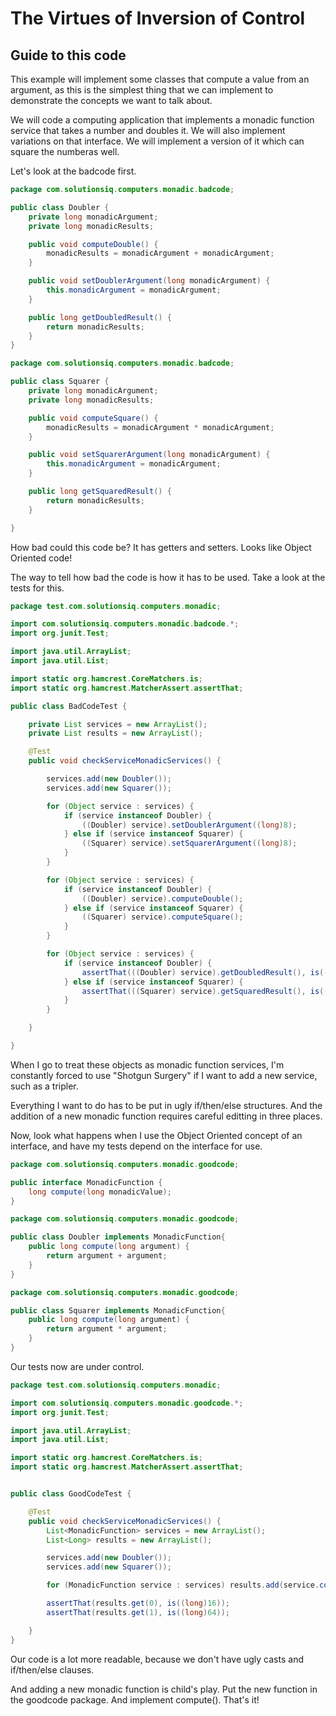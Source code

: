 The Virtues of Inversion of Control 
=====================================
Guide to this code
------------------
This example will implement some classes that compute a value from an argument, as this is the simplest thing that we can implement to demonstrate the concepts we want to talk about. 

We will code a computing application that implements a monadic function service that takes a number and doubles it. We will also implement variations on that interface. We will implement a version of it which can square the numberas well.
 
Let's look at the badcode first.
```java
package com.solutionsiq.computers.monadic.badcode;

public class Doubler {
    private long monadicArgument;
    private long monadicResults;

    public void computeDouble() {
        monadicResults = monadicArgument + monadicArgument;
    }

    public void setDoublerArgument(long monadicArgument) {
        this.monadicArgument = monadicArgument;
    }

    public long getDoubledResult() {
        return monadicResults;
    }
}
```
```java
package com.solutionsiq.computers.monadic.badcode;

public class Squarer {
    private long monadicArgument;
    private long monadicResults;

    public void computeSquare() {
        monadicResults = monadicArgument * monadicArgument;
    }

    public void setSquarerArgument(long monadicArgument) {
        this.monadicArgument = monadicArgument;
    }

    public long getSquaredResult() {
        return monadicResults;
    }

}
```
How bad could this code be?  It has getters and setters.  Looks like Object Oriented code!

The way to tell how bad the code is how it has to be used.  Take a look at the tests for this.

```java
package test.com.solutionsiq.computers.monadic;

import com.solutionsiq.computers.monadic.badcode.*;
import org.junit.Test;

import java.util.ArrayList;
import java.util.List;

import static org.hamcrest.CoreMatchers.is;
import static org.hamcrest.MatcherAssert.assertThat;

public class BadCodeTest {

    private List services = new ArrayList();
    private List results = new ArrayList();

    @Test
    public void checkServiceMonadicServices() {

        services.add(new Doubler());
        services.add(new Squarer());

        for (Object service : services) {
            if (service instanceof Doubler) {
                ((Doubler) service).setDoublerArgument((long)8);
            } else if (service instanceof Squarer) {
                ((Squarer) service).setSquarerArgument((long)8);
            }
        }

        for (Object service : services) {
            if (service instanceof Doubler) {
                ((Doubler) service).computeDouble();
            } else if (service instanceof Squarer) {
                ((Squarer) service).computeSquare();
            }
        }

        for (Object service : services) {
            if (service instanceof Doubler) {
                assertThat(((Doubler) service).getDoubledResult(), is((long)16));
            } else if (service instanceof Squarer) {
                assertThat(((Squarer) service).getSquaredResult(), is((long)64));
            }
        }

    }

}
```

When I go to treat these objects as monadic function services, I'm constantly forced to use "Shotgun Surgery" if I want to add a new service, such as a tripler.

Everything I want to do has to be put in ugly if/then/else structures.  And the addition of a new monadic function requires careful editting in three places.

Now, look what happens when I use the Object Oriented concept of an interface, and have my tests depend on the interface for use.

```java
package com.solutionsiq.computers.monadic.goodcode;

public interface MonadicFunction {
    long compute(long monadicValue);
}
```

```java
package com.solutionsiq.computers.monadic.goodcode;

public class Doubler implements MonadicFunction{
    public long compute(long argument) {
        return argument + argument;
    }
}
```

```java
package com.solutionsiq.computers.monadic.goodcode;

public class Squarer implements MonadicFunction{
    public long compute(long argument) {
        return argument * argument;
    }
}
```

Our tests now are under control.

```java
package test.com.solutionsiq.computers.monadic;

import com.solutionsiq.computers.monadic.goodcode.*;
import org.junit.Test;

import java.util.ArrayList;
import java.util.List;

import static org.hamcrest.CoreMatchers.is;
import static org.hamcrest.MatcherAssert.assertThat;


public class GoodCodeTest {

    @Test
    public void checkServiceMonadicServices() {
        List<MonadicFunction> services = new ArrayList();
        List<Long> results = new ArrayList();

        services.add(new Doubler());
        services.add(new Squarer());

        for (MonadicFunction service : services) results.add(service.compute((long)8));

        assertThat(results.get(0), is((long)16));
        assertThat(results.get(1), is((long)64));

    }
}

```

Our code is a lot more readable, because we don't have ugly casts and if/then/else clauses.

And adding a new monadic function is child's play.  Put the new function in the goodcode package.  And implement compute().  That's it!